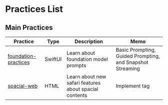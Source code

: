 # Practices List

## Main Practices

| Practice                                                                                                 | Type    | Description                                            | Memo                                                      |
| -------------------------------------------------------------------------------------------------------- | ------- | ------------------------------------------------------ | --------------------------------------------------------- |
| [foundation-practices](https://github.com/jinyongnan810/wwdc25-practices/tree/main/foundation-practices) | SwiftUI | Learn about foundation model prompts                   | Basic Prompting, Guided Prompting, and Snapshot Streaming |
| [spacial-web](https://github.com/jinyongnan810/wwdc25-practices/tree/main/spacial-web)                   | HTML    | Learn about new safari features about spacial contents | Implement <model> tag                                     |
